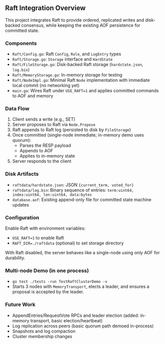 ## Raft Integration Overview

This project integrates Raft to provide ordered, replicated writes and disk-backed consensus, while keeping the existing AOF persistence for committed state.

### Components
- `Raft/Config.go`: Raft `Config`, `Role`, and `LogEntry` types
- `Raft/Storage.go`: `Storage` interface and `HardState`
- `Raft/FileStorage.go`: Disk-backed Raft storage (`hardstate.json`, `log.bin`)
- `Raft/MemoryStorage.go`: In-memory storage for testing
- `Raft/NodeImpl.go`: Minimal Raft `Node` implementation with immediate local commit (no networking yet)
- `main.go`: Wires Raft under `USE_RAFT=1` and applies committed commands to AOF and memory

### Data Flow
1. Client sends a write (e.g., SET)
2. Server proposes to Raft via `Node.Propose`
3. Raft appends to Raft log (persisted to disk by `FileStorage`)
4. Once committed (single-node immediate; in-memory demo uses quorum):
   - Parses the RESP payload
   - Appends to AOF
   - Applies to in-memory state
5. Server responds to the client

### Disk Artifacts
- `raftdata/hardstate.json`: JSON `{current_term, voted_for}`
- `raftdata/log.bin`: Binary sequence of entries: `term:uint64, index:uint64, len:uint64, data:bytes`
- `database.aof`: Existing append-only file for committed state machine updates

### Configuration
Enable Raft with environment variables:
- `USE_RAFT=1` to enable Raft
- `RAFT_DIR=./raftdata` (optional) to set storage directory

With Raft disabled, the server behaves like a single-node using only AOF for durability.

### Multi-node Demo (in one process)
- `go test ./tests -run TestRaftClusterDemo -v`
- Starts 3 nodes with `MemoryTransport`, elects a leader, and ensures a proposal is accepted by the leader.

### Future Work
- AppendEntries/RequestVote RPCs and leader election (added: in-memory transport, basic election/heartbeat)
- Log replication across peers (basic quorum path demoed in-process)
- Snapshots and log compaction
- Cluster membership changes


